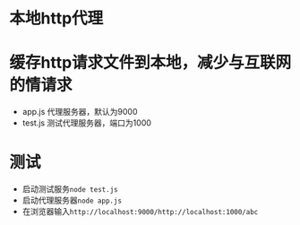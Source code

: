 # 本地http代理

# 缓存http请求文件到本地，减少与互联网的情请求
- app.js    代理服务器，默认为9000
- test.js   测试代理服务器，端口为1000

# 测试
- 启动测试服务`node test.js`
- 启动代理服务器`node app.js`
- 在浏览器输入`http://localhost:9000/http://localhost:1000/abc`